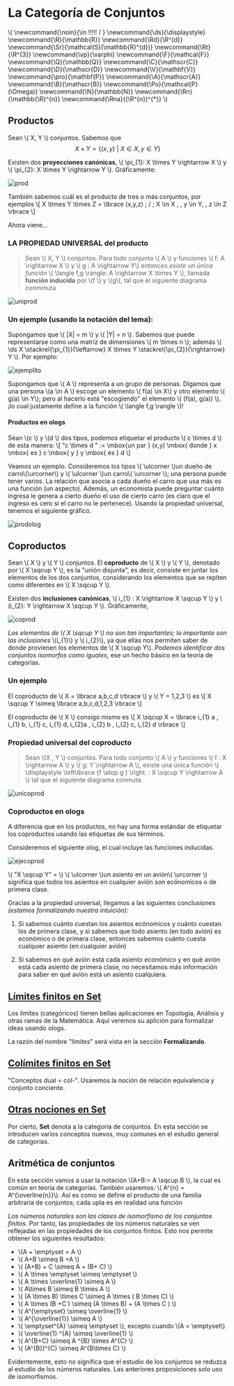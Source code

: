 # La Categoría de Conjuntos
<script type="text/javascript" async
  src="https://cdnjs.cloudflare.com/ajax/libs/mathjax/2.7.1/MathJax.js?config=TeX-MML-AM_CHTML">
</script>

\\(
  \newcommand{\noin}{\in \!\!\!\!\! / }
  \newcommand{\ds}{\displaystyle}
  \newcommand{\R}{\mathbb{R}}
  \newcommand{\Rd}{\R^{d}}
  \newcommand{\Sr}{\mathcal{S}(\mathbb{R}^{d})}
  \newcommand{\Rt}{\R^{3}}
  \newcommand{\vp}{\varphi}
  \newcommand{\F}{\mathcal{F}}
  \newcommand{\Q}{\mathbb{Q}}
  \newcommand{\C}{\mathscr{C}}
  \newcommand{\D}{\mathscr{D}}
  \newcommand{\V}{\mathbf{V}}
  \newcommand{\pro}{\mathbf{P}}
  \newcommand{\A}{\mathscr{A}}
  \newcommand{\B}{\mathscr{B}}
  \newcommand{\Po}{\mathcal{P}(\Omega)}
  \newcommand{\N}{\mathbb{N}}
  \newcommand{\Rn}{\mathbb{\R}^{n}}
  \newcommand{\Rna}{(\R^{n})^{*}}
\\)
## Productos

Sean \\( X, Y \\) conjuntos. Sabemos que
$$ X \times Y = \lbrace (x,y) \: | \: X \in X , \, y \in Y \rbrace $$

Existen dos **proyecciones canónicas**, \\( \pi_{1}: X \times Y \rightarrow X \\) y \\( \pi_{2}: X \times Y \rightarrow Y \\). Gráficamente:

![prod](img/img1.png)

También sabemos cuál es el producto de tres o más conjuntos, por ejemplos \\[ X \times Y \times Z = \lbrace (x,y,z) \; / \; X \in X , \, y \in Y,  \, z \in Z \rbrace \\]

Ahora viene...

### LA PROPIEDAD UNIVERSAL del producto
> Sean \\( X, Y \\) conjuntos. Para todo conjunto \\( A \\) y funciones \\( f: A \rightarrow X \\) y  \\( g : A \rightarrow Y\\) entonces *existe un única función* \\( \langle f,g \rangle: A \rightarrow X \times Y \\), llamada **función inducida** por \\(f \\) y \\(g\\), tal que el siguiente diagrama conmmuta

![uniprod](img/img2.png)

### Un ejemplo (usando la notación del lema):
Supongamos que \\( |X| = m \\) y \\( |Y| = n  \\). Sabemos que puede representarse como una matriz de dimensiones \\( m \times n \\); además \\( \ds X \stackrel{\pi_{1}}{\leftarrow} X \times Y \stackrel{\pi_{2}}{\rightarrow} Y \\). Por ejemplo:

![ejemplito](img/img3.png)

Supongamos que \\( A \\) representa a un grupo de personas. Digamos que una persona \\(a \in A \\) escoge un elemento \\( f(a) \in X\\) y otro elemento \\( g(a) \in Y\\); pero al hacerlo está "escogiendo" el elemento \\( (f(a), g(a)) \\), ¡lo cual justamente define a la función \\( \langle f,g \rangle \\)!

#### Productos en ologs
Sean \\(c \\) y \\(d \\) dos tipos, podemos etiquetar el producto \\( c \times d \\) de esta manera: \\[  "c \times d " := \mbox{un par } (x,y) \mbox{ donde }  x \mbox{ es } c  \mbox{ y }  y  \mbox{ es } d  \\]

Veamos un ejemplo. Consideremos los tipos \\( \ulcorner \\)un dueño de carro\\(\urcorner\\) y \\( \ulcorner \\)un carro\\( \urcorner \\); una persona puede tener varios. La relación que asocia a cada dueño el carro que usa más es una función (un aspecto). Además, un economista puede preguntar cuánto ingresa le genera a cierto dueño el uso de cierto carro (es claro que el ingreso es cero si el carro no le pertenece). Usando la propiedad universal, tenemos el siguiente gráfico.

![prodolog](img/img4.png)

## Coproductos
Sean \\( X \\) y  \\( Y \\) conjuntos. El **coproducto** de \\( X \\) y \\( Y \\), denotado por \\( X \sqcup Y \\), es la "unión disjunta", es decir, consiste en juntar los elementos de los dos conjuntos, considerando los elementos que se repiten como diferentes en \\( X \sqcup Y \\).

Existen dos **inclusiones canónicas**, \\( i_{1} : X \rightarrow X \sqcup Y \\) y \\(i_{2}: Y \rightarrow X \sqcup Y \\). Gráficamente,

![coprod](img/img5.png)

*Los elementos de \\( X \sqcup Y \\) no son tan importantes; lo importante son las inclusiones* \\(i_{1}\\) y \\( i_{2}\\), ya que ellas nos permiten saber de donde provienen los elementos de \\( X \sqcup Y\\). *Podemos identificar dos conjuntos isomorfos como iguales*, ese un hecho básico en la teoría de categorías.

### Un ejemplo
El coproducto de \\( X = \lbrace a,b,c,d \rbrace \\) y \\( Y = 1,2,3 \\) es \\[ X \sqcup Y \simeq \lbrace a,b,c,d,1,2,3 \rbrace \\]

El coproducto de \\( X \\) consigo mismo es \\[ X \sqcup X = \lbrace i_{1} a , i_{1} b, i_{1} c, i_{1} d, i_{2}a , i_{2} b , i_{2} c, i_{2} d \rbrace  \\]

### Propiedad universal del coproducto
> Sean \\(X , Y \\) conjuntos. Para todo conjunto \\( A \\) y funciones \\( f : X \rightarrow A \\) y \\( g: Y \rightarrow A \\), existe una única función \\( \displaystyle \left\lbrace {f \atop g } \right. : X \sqcup Y \rightarrow A \\) tal que el siguiente diagrama conmuta

![unicoprod](img/img6.png)

### Coproductos en ologs

A diferencia que en los productos, no hay una forma estándar de etiquetar los coproductos usando las etiquetas de sus términos.

Consideremos el siguiente olog, el cual incluye las funciones inducidas.

![ejecoprod](img/img7.png)

 \\( "X \sqcup Y" = \\) \\( \ulcorner \\)un asiento en un avión\\( \urcorner \\) significa que todos los asientos en cualquier avión son ecónomicos o de primera clase.

 Gracias a la propiedad universal, llegamos a las siguientes conclusiones *(estamos formalizando nuestra intuición)*:
 1. Si sabemos cuánto cuestan los asientos ecónomicos y cuánto cuestan los de primera clase, y si sabemos que todo asiento (en todo avión) es económico o de primera clase, entonces sabemos cuánto cuesta cualquier asiento (en cualquier avión)

 2. Si sabemos en qué avión está cada asiento económico y en qué avión está cada asiento de primera clase, no necesitamos más información para saber en qué avión está un asiento cualquiera.


## [Límites finitos en **Set**](limites_finitos_en_set.md)
Los límites (categóricos) tienen bellas aplicaciones en Topología, Análisis y otras ramas de la Matemática. Aquí veremos su aplición para formalizar ideas usando ologs.

La razón del nombre "límites" será vista en la sección **Formalizando**.


## [Colímites finitos en **Set**](colimites_finitos_en_set.md)

"Conceptos dual = col-". Usaremos la noción de relación equivalencia y conjunto conciente.


## [Otras nociones en **Set**](otras_nociones_en_set.md)

Por cierto, **Set** denota a la categoría de conjuntos. En esta sección se introducen varios conceptos nuevos, muy comunes en el estudio general de categorías.


## Aritmética de conjuntos

En esta sección vamos a usar la notación \\(A+B:= A \sqcup B \\), la cual es común en teoría de categorías. También usaremos: \\( A^{n} = A^{\overline{n}}\\). Así es como se define el producto de una familia arbitraria de conjuntos; cada upla es en realidad una función

*Los números naturales son las clases de isomorfismo de los conjuntos finitos*. Por tanto, las propiedades de los números naturales se ven reflejadas en las propiedades de los conjuntos finitos. Esto nos permite obtener los siguientes resultados:

- \\(A + \emptyset = A \\)
- \\( A+B \simeq B +A \\)
- \\( (A+B) + C \simeq A + (B+ C) \\)
- \\( A \times \emptyset \simeq \emptyset \\)
- \\( A \times \overline{1} \simeq A \\)
- \\( A\times B \simeq B \times A \\)
- \\( (A \times B) \times C \simeq A \times ( B \times C) \\)
- \\( A \times (B +C ) \simeq (A \times B) + (A \times C )  \\)
- \\( A^{\emptyset} \simeq \overline{1} \\)
- \\( A^{\overline{1}} \simeq A \\)
- \\( \emptyset^{A} \simeq \emptyset  \\), excepto cuando \\(A = \emptyset\\)
- \\( \overline{1} ^{A} \simeq \overline{1} \\)
- \\( A^{B+C} \simeq A ^{B} \times A^{C} \\)
- \\( (A^{B})^{C} \simeq A^{B\times C} \\)

Evidentemente, esto no significa que el estudio de los conjuntos se reduzca al estudio de los números naturales. Las anteriores proposiciones solo uso de isomorfismos.

